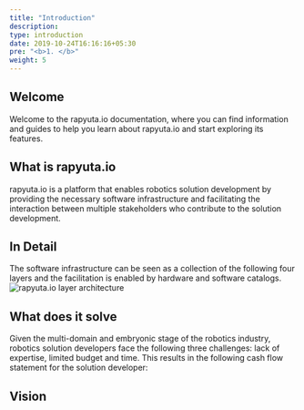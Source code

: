 ```yaml
---
title: "Introduction"
description:
type: introduction
date: 2019-10-24T16:16:16+05:30
pre: "<b>1. </b>"
weight: 5
---
```

## Welcome
Welcome to the rapyuta.io documentation, where you can find information
and guides to help you learn about rapyuta.io and start exploring its
features.

## What is rapyuta.io
rapyuta.io is a platform that enables robotics solution development by providing the necessary software infrastructure and facilitating the interaction between multiple stakeholders who contribute to the
solution development.

## In Detail
The software infrastructure can be seen as a collection of the
following four layers and the facilitation is enabled by hardware
and software catalogs.
![rapyuta.io layer architecture](/images/chapters/introduction/rio-layers.png?classes=shadow)

## What does it solve
Given the multi-domain and embryonic stage of the robotics
industry, robotics solution developers face the following three
challenges: lack of expertise, limited budget and time.
This results in the following cash flow statement for the
solution developer:

## Vision
